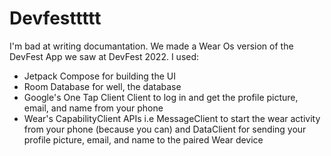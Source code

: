 # Devfesttttt
 I'm bad at writing documantation.
 We made a Wear Os version of the DevFest App we saw at DevFest 2022.
 I used:
 
 * Jetpack Compose for building the UI
 * Room Database for well, the database
 * Google's One Tap Client Client to log in and get the profile picture, email, and name from your phone
 * Wear's CapabilityClient APIs i.e MessageClient to start the wear activity from your phone (because you can) and DataClient for sending your profile picture, email, and
   name to the paired Wear device 
